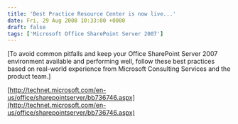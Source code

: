 ```yaml
---
title: 'Best Practice Resource Center is now live...'
date: Fri, 29 Aug 2008 10:33:00 +0000
draft: false
tags: ['Microsoft Office SharePoint Server 2007']
---
```


\[To avoid common pitfalls and keep your Office SharePoint Server 2007 environment available and performing well, follow these best practices based on real-world experience from Microsoft Consulting Services and the product team.\]

[http://technet.microsoft.com/en-us/office/sharepointserver/bb736746.aspx](http://technet.microsoft.com/en-us/office/sharepointserver/bb736746.aspx)